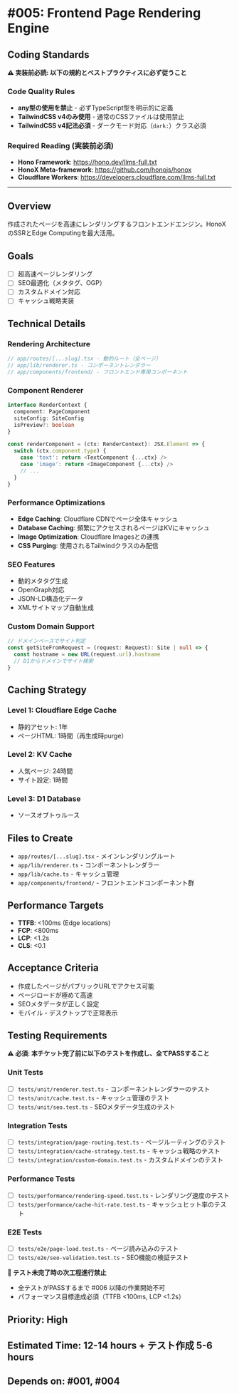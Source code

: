 # #005: Frontend Page Rendering Engine

## Coding Standards
**⚠️ 実装前必読: 以下の規約とベストプラクティスに必ず従うこと**

### Code Quality Rules
- **any型の使用を禁止** - 必ずTypeScript型を明示的に定義
- **TailwindCSS v4のみ使用** - 通常のCSSファイルは使用禁止
- **TailwindCSS v4記法必須** - ダークモード対応（`dark:`）クラス必須

### Required Reading (実装前必須)
- **Hono Framework**: https://hono.dev/llms-full.txt
- **HonoX Meta-framework**: https://github.com/honojs/honox
- **Cloudflare Workers**: https://developers.cloudflare.com/llms-full.txt

---

## Overview
作成されたページを高速にレンダリングするフロントエンドエンジン。HonoXのSSRとEdge Computingを最大活用。

## Goals
- [ ] 超高速ページレンダリング
- [ ] SEO最適化（メタタグ、OGP）
- [ ] カスタムドメイン対応
- [ ] キャッシュ戦略実装

## Technical Details

### Rendering Architecture
```typescript
// app/routes/[...slug].tsx - 動的ルート（全ページ）
// app/lib/renderer.ts - コンポーネントレンダラー
// app/components/frontend/ - フロントエンド専用コンポーネント
```

### Component Renderer
```typescript
interface RenderContext {
  component: PageComponent
  siteConfig: SiteConfig
  isPreview?: boolean
}

const renderComponent = (ctx: RenderContext): JSX.Element => {
  switch (ctx.component.type) {
    case 'text': return <TextComponent {...ctx} />
    case 'image': return <ImageComponent {...ctx} />
    // ...
  }
}
```

### Performance Optimizations
- **Edge Caching**: Cloudflare CDNでページ全体キャッシュ
- **Database Caching**: 頻繁にアクセスされるページはKVにキャッシュ
- **Image Optimization**: Cloudflare Imagesとの連携
- **CSS Purging**: 使用されるTailwindクラスのみ配信

### SEO Features
- 動的メタタグ生成
- OpenGraph対応
- JSON-LD構造化データ
- XMLサイトマップ自動生成

### Custom Domain Support
```typescript
// ドメインベースでサイト判定
const getSiteFromRequest = (request: Request): Site | null => {
  const hostname = new URL(request.url).hostname
  // D1からドメインでサイト検索
}
```

## Caching Strategy

### Level 1: Cloudflare Edge Cache
- 静的アセット: 1年
- ページHTML: 1時間（再生成時purge）

### Level 2: KV Cache  
- 人気ページ: 24時間
- サイト設定: 1時間

### Level 3: D1 Database
- ソースオブトゥルース

## Files to Create
- `app/routes/[...slug].tsx` - メインレンダリングルート
- `app/lib/renderer.ts` - コンポーネントレンダラー
- `app/lib/cache.ts` - キャッシュ管理
- `app/components/frontend/` - フロントエンドコンポーネント群

## Performance Targets
- **TTFB**: <100ms (Edge locations)
- **FCP**: <800ms
- **LCP**: <1.2s
- **CLS**: <0.1

## Acceptance Criteria
- 作成したページがパブリックURLでアクセス可能
- ページロードが極めて高速
- SEOメタデータが正しく設定
- モバイル・デスクトップで正常表示

## Testing Requirements
**⚠️ 必須: 本チケット完了前に以下のテストを作成し、全てPASSすること**

### Unit Tests
- [ ] `tests/unit/renderer.test.ts` - コンポーネントレンダラーのテスト
- [ ] `tests/unit/cache.test.ts` - キャッシュ管理のテスト
- [ ] `tests/unit/seo.test.ts` - SEOメタデータ生成のテスト

### Integration Tests
- [ ] `tests/integration/page-routing.test.ts` - ページルーティングのテスト
- [ ] `tests/integration/cache-strategy.test.ts` - キャッシュ戦略のテスト
- [ ] `tests/integration/custom-domain.test.ts` - カスタムドメインのテスト

### Performance Tests
- [ ] `tests/performance/rendering-speed.test.ts` - レンダリング速度のテスト
- [ ] `tests/performance/cache-hit-rate.test.ts` - キャッシュヒット率のテスト

### E2E Tests
- [ ] `tests/e2e/page-load.test.ts` - ページ読み込みのテスト
- [ ] `tests/e2e/seo-validation.test.ts` - SEO機能の検証テスト

**🚫 テスト未完了時の次工程進行禁止**
- 全テストがPASSするまで #006 以降の作業開始不可
- パフォーマンス目標達成必須（TTFB <100ms, LCP <1.2s）

## Priority: High
## Estimated Time: 12-14 hours + テスト作成 5-6 hours

## Depends on: #001, #004